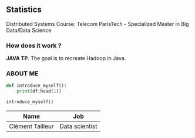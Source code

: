 ## Statistics

Distributed Systems Course: Telecom ParisTech - Specialized Master in Big Data/Data Science
<br>

### How does it work ?

<b>JAVA TP.</b> The goal is to recreate Hadoop in Java.


### ABOUT ME

```python
def introduce_myself():
    print(df.head(1))

introduce_myself()
```

| Name                | Job             |
| ------------------- | --------------- |
| Clément Tailleur    | Data scientist  |
